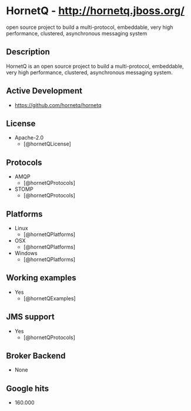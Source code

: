 # HornetQ - http://hornetq.jboss.org/
open source project to build a multi-protocol, embeddable, very high performance, clustered, asynchronous messaging system


## Description
HornetQ is an open source project to build a multi-protocol, embeddable, very high performance, clustered, asynchronous messaging system.


## Active Development
- https://github.com/hornetq/hornetq


## License
- Apache-2.0
    - [@hornetQLicense]


## Protocols
- AMQP
    - [@hornetQProtocols]
- STOMP
    - [@hornetQProtocols]


## Platforms
- Linux
    - [@hornetQPlatforms]
- OSX
    - [@hornetQPlatforms]
- Windows
    - [@hornetQPlatforms]


## Working examples
- Yes
    - [@hornetQExamples]


## JMS support
- Yes
    - [@hornetQProtocols]


## Broker Backend
- None


## Google hits
- 160.000
